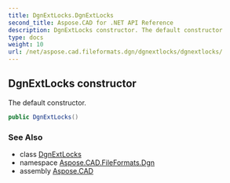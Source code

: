 ```yaml
---
title: DgnExtLocks.DgnExtLocks
second_title: Aspose.CAD for .NET API Reference
description: DgnExtLocks constructor. The default constructor
type: docs
weight: 10
url: /net/aspose.cad.fileformats.dgn/dgnextlocks/dgnextlocks/
---
```

## DgnExtLocks constructor

The default constructor.

```csharp
public DgnExtLocks()
```

### See Also

* class [DgnExtLocks](../)
* namespace [Aspose.CAD.FileFormats.Dgn](../../dgnextlocks/)
* assembly [Aspose.CAD](../../../)


